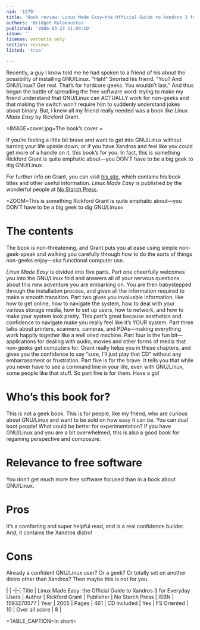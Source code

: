 ```yaml
---
nid: '1279'
title: 'Book review: Linux Made Easy—the Official Guide to Xandros 3 for Everyday Users <i>by Rickford Grant</i>'
authors: 'Bridget Kulakauskas'
published: '2006-03-23 11:09:10'
issue: ''
license: verbatim_only
section: reviews
listed: 'true'

---
```

Recently, a guy I know told me he had spoken to a friend of his about the possibility of installing GNU/Linux. “Hah!” Snorted his friend. “You? And GNU/Linux? Get real. That’s for hardcore geeks. You wouldn’t last.” And thus began the battle of spreading the free software word: trying to make my friend understand that GNU/Linux can ACTUALLY work for non-geeks and that making the switch won’t require him to suddenly understand jokes about binary. But, I knew all my friend really needed was a book like _Linux Made Easy_ by Rickford Grant.


=IMAGE=cover.jpg=The book’s cover =

If you’re feeling a little bit brave and want to get into GNU/Linux without turning your life upside down, or if you have Xandros and feel like you could get more of a handle on it, this book’s for you. In fact, this is something Rickford Grant is quite emphatic about—you DON’T have to be a big geek to dig GNU/Linux.

For further info on Grant, you can visit  [his site](http://www.edgy-penguins.org/), which contains his book titles and other useful information. _Linux Made Easy_ is published by the wonderful people at [No Starch Press](http://www.nostarchpress.com/).


=ZOOM=This is something Rickford Grant is quite emphatic about—you DON’T have to be a big geek to dig GNU/Linux=


# The contents

The book is non-threatening, and Grant puts you at ease using simple non-geek-speak and walking you carefully through how to do the sorts of things non-geeks enjoy—aka functional computer use.

_Linux Made Easy_ is divided into five parts. Part one cheerfully welcomes you into the GNU/Linux fold and answers all of your nervous questions about this new adventure you are embarking on. You are then babystepped through the installation process, and given all the information required to make a smooth transition. Part two gives you invaluable information, like how to get online, how to navigate the system, how to deal with your various storage media, how to set up users, how to network, and how to make your system look pretty. This part’s great because aesthetics and confidence to navigate make you really feel like it’s YOUR system. Part three talks about printers, scanners, cameras, and PDAs—making everything work happily together like a well oiled machine. Part four is the fun bit—applications for dealing with audio, movies and other forms of media that non-geeks get computers for. Grant really helps you in these chapters, and gives you the confidence to say “sure, I’ll just play that CD” without any embarrassment  or frustration. Part five is for the brave. It tells you that while you never have to see a command line in your life, even with GNU/Linux, some people like that stuff. So part five is for them. Have a go!


# Who’s this book for?

This is not a geek book. This is for people, like my friend, who are curious about GNU/Linux and want to be sold on how easy it can be. You can dual boot people! What could be better for experimentation? If you have GNU/Linux and you are a bit overwhelmed, this is also a good book for regaining perspective and composure.


# Relevance to free software

You don’t get much more free software focused than in a book about GNU/Linux.


# Pros

It’s a comforting and super helpful read, and is a real confidence builder. And, it contains the Xandros distro!


# Cons

Already a confident GNU/Linux user? Or a geek? Or totally set on another distro other than Xandros? Then maybe this is not for you.


 | |
-|-|
Title | Linux Made Easy: the Official Guide to Xandros 3 for Everyday Users | 
Author | Rickford Grant | 
Publisher | No Starch Press | 
ISBN | 1593270577 | 
Year | 2005 | 
Pages | 461 | 
CD included | Yes | 
FS Oriented | 10 | 
Over all score | 8 | 

=TABLE_CAPTION=In short=

